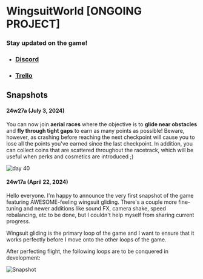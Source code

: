 # WingsuitWorld [ONGOING PROJECT]

### Stay updated on the game!
- ### [Discord](https://discord.gg/92BJ8Rr5)
- ### [Trello](https://trello.com/b/VuCpa79p/wingsuit-world)

## Snapshots
#### 24w27a (July 3, 2024)

You can now join **aerial races** where the objective is to **glide near obstacles** and **fly through tight gaps** to earn as many points as possible! Beware, however, as crashing before reaching the next checkpoint will cause you to lose all the points you've earned since the last checkpoint. In addition, you can collect coins that are scattered throughout the racetrack, which will be useful when perks and cosmetics are introduced ;) 

![day 40](https://github.com/reddesignsguy/WingsuitWorld/assets/49921782/a92df6fa-0416-4001-b190-0b87ee1f751c)


#### 24w17a (April 22, 2024)
Hello everyone. I'm happy to announce the very first snapshot of the game featuring AWESOME-feeling wingsuit gliding. There's a couple more fine-tuning  and newer additions like sound FX, camera shake, speed rebalancing, etc to be done, but I couldn't help myself from sharing current progress.

Wingsuit gliding is the primary loop of the game and I want to ensure that it works perfectly before I move onto the other loops of the game.

After perfecting flight, the following loops are to be conquered in development:

![Snapshot](https://github.com/reddesignsguy/WingsuitWorld/assets/49921782/430f7add-88f5-42f1-be37-47c1f159b04d)
